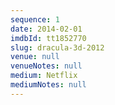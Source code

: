 ```yaml
---
sequence: 1
date: 2014-02-01
imdbId: tt1852770
slug: dracula-3d-2012
venue: null
venueNotes: null
medium: Netflix
mediumNotes: null
---
```


